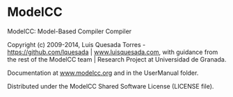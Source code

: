 ModelCC
=======

ModelCC: Model-Based Compiler Compiler

Copyright (c) 2009-2014, Luis Quesada Torres - https://github.com/lquesada | www.luisquesada.com, with guidance from the rest of the ModelCC team | Research Project at Universidad de Granada.

Documentation at www.modelcc.org and in the UserManual folder.

Distributed under the ModelCC Shared Software License (LICENSE file).
